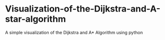 # Visualization-of-the-Dijkstra-and-A-star-algorithm
A simple visualization of the Dijkstra and A* Algorithm using python
